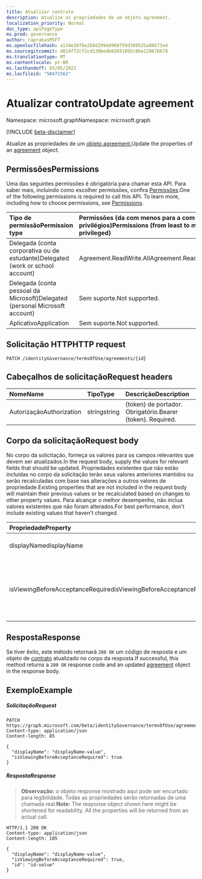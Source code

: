 ```yaml
---
title: Atualizar contrato
description: Atualize as propriedades de um objeto agreement.
localization_priority: Normal
doc_type: apiPageType
ms.prod: governance
author: raprakasMSFT
ms.openlocfilehash: a134e26f6e2b8d2994d960759d389525a80673e4
ms.sourcegitcommit: d014f72cf2cd130bedb02651092c0be12967b679
ms.translationtype: MT
ms.contentlocale: pt-BR
ms.lasthandoff: 03/05/2021
ms.locfileid: "50471562"
---
```

# <a name="update-agreement"></a><span data-ttu-id="26f08-103">Atualizar contrato</span><span class="sxs-lookup"><span data-stu-id="26f08-103">Update agreement</span></span>

<span data-ttu-id="26f08-104">Namespace: microsoft.graph</span><span class="sxs-lookup"><span data-stu-id="26f08-104">Namespace: microsoft.graph</span></span>

[!INCLUDE [beta-disclaimer](../../includes/beta-disclaimer.md)]

<span data-ttu-id="26f08-105">Atualize as propriedades de um [objeto agreement.](../resources/agreement.md)</span><span class="sxs-lookup"><span data-stu-id="26f08-105">Update the properties of an [agreement](../resources/agreement.md) object.</span></span>
## <a name="permissions"></a><span data-ttu-id="26f08-106">Permissões</span><span class="sxs-lookup"><span data-stu-id="26f08-106">Permissions</span></span>
<span data-ttu-id="26f08-p101">Uma das seguintes permissões é obrigatória para chamar esta API. Para saber mais, incluindo como escolher permissões, confira [Permissões](/graph/permissions-reference).</span><span class="sxs-lookup"><span data-stu-id="26f08-p101">One of the following permissions is required to call this API. To learn more, including how to choose permissions, see [Permissions](/graph/permissions-reference).</span></span>

|<span data-ttu-id="26f08-109">Tipo de permissão</span><span class="sxs-lookup"><span data-stu-id="26f08-109">Permission type</span></span>                        | <span data-ttu-id="26f08-110">Permissões (da com menos para a com mais privilégios)</span><span class="sxs-lookup"><span data-stu-id="26f08-110">Permissions (from least to most privileged)</span></span>              |
|:--------------------------------------|:---------------------------------------------------------|
|<span data-ttu-id="26f08-111">Delegada (conta corporativa ou de estudante)</span><span class="sxs-lookup"><span data-stu-id="26f08-111">Delegated (work or school account)</span></span>     | <span data-ttu-id="26f08-112">Agreement.ReadWrite.All</span><span class="sxs-lookup"><span data-stu-id="26f08-112">Agreement.ReadWrite.All</span></span> |
|<span data-ttu-id="26f08-113">Delegada (conta pessoal da Microsoft)</span><span class="sxs-lookup"><span data-stu-id="26f08-113">Delegated (personal Microsoft account)</span></span> | <span data-ttu-id="26f08-114">Sem suporte.</span><span class="sxs-lookup"><span data-stu-id="26f08-114">Not supported.</span></span> |
|<span data-ttu-id="26f08-115">Aplicativo</span><span class="sxs-lookup"><span data-stu-id="26f08-115">Application</span></span>                            | <span data-ttu-id="26f08-116">Sem suporte.</span><span class="sxs-lookup"><span data-stu-id="26f08-116">Not supported.</span></span> |

## <a name="http-request"></a><span data-ttu-id="26f08-117">Solicitação HTTP</span><span class="sxs-lookup"><span data-stu-id="26f08-117">HTTP request</span></span>
<!-- { "blockType": "ignored" } -->
```http
PATCH /identityGovernance/termsOfUse/agreements/{id}
```
## <a name="request-headers"></a><span data-ttu-id="26f08-118">Cabeçalhos de solicitação</span><span class="sxs-lookup"><span data-stu-id="26f08-118">Request headers</span></span>
| <span data-ttu-id="26f08-119">Nome</span><span class="sxs-lookup"><span data-stu-id="26f08-119">Name</span></span>         | <span data-ttu-id="26f08-120">Tipo</span><span class="sxs-lookup"><span data-stu-id="26f08-120">Type</span></span>        | <span data-ttu-id="26f08-121">Descrição</span><span class="sxs-lookup"><span data-stu-id="26f08-121">Description</span></span> |
|:-------------|:------------|:------------|
| <span data-ttu-id="26f08-122">Autorização</span><span class="sxs-lookup"><span data-stu-id="26f08-122">Authorization</span></span> | <span data-ttu-id="26f08-123">string</span><span class="sxs-lookup"><span data-stu-id="26f08-123">string</span></span> | <span data-ttu-id="26f08-p102">\{token\} de portador. Obrigatório.</span><span class="sxs-lookup"><span data-stu-id="26f08-p102">Bearer \{token\}. Required.</span></span> |

## <a name="request-body"></a><span data-ttu-id="26f08-126">Corpo da solicitação</span><span class="sxs-lookup"><span data-stu-id="26f08-126">Request body</span></span>
<span data-ttu-id="26f08-127">No corpo da solicitação, forneça os valores para os campos relevantes que devem ser atualizados.</span><span class="sxs-lookup"><span data-stu-id="26f08-127">In the request body, supply the values for relevant fields that should be updated.</span></span> <span data-ttu-id="26f08-128">Propriedades existentes que não estão incluídas no corpo da solicitação terão seus valores anteriores mantidos ou serão recalculadas com base nas alterações a outros valores de propriedade.</span><span class="sxs-lookup"><span data-stu-id="26f08-128">Existing properties that are not included in the request body will maintain their previous values or be recalculated based on changes to other property values.</span></span> <span data-ttu-id="26f08-129">Para alcançar o melhor desempenho, não inclua valores existentes que não foram alterados.</span><span class="sxs-lookup"><span data-stu-id="26f08-129">For best performance, don't include existing values that haven't changed.</span></span>

| <span data-ttu-id="26f08-130">Propriedade</span><span class="sxs-lookup"><span data-stu-id="26f08-130">Property</span></span>     | <span data-ttu-id="26f08-131">Tipo</span><span class="sxs-lookup"><span data-stu-id="26f08-131">Type</span></span>        | <span data-ttu-id="26f08-132">Descrição</span><span class="sxs-lookup"><span data-stu-id="26f08-132">Description</span></span> |
|:-------------|:------------|:------------|
|<span data-ttu-id="26f08-133">displayName</span><span class="sxs-lookup"><span data-stu-id="26f08-133">displayName</span></span>|<span data-ttu-id="26f08-134">Cadeia de caracteres</span><span class="sxs-lookup"><span data-stu-id="26f08-134">String</span></span>|<span data-ttu-id="26f08-135">Nome de exibição do contrato.</span><span class="sxs-lookup"><span data-stu-id="26f08-135">Display name of the agreement.</span></span>|
|<span data-ttu-id="26f08-136">isViewingBeforeAcceptanceRequired</span><span class="sxs-lookup"><span data-stu-id="26f08-136">isViewingBeforeAcceptanceRequired</span></span>|<span data-ttu-id="26f08-137">Boolean</span><span class="sxs-lookup"><span data-stu-id="26f08-137">Boolean</span></span>|<span data-ttu-id="26f08-138">Se o usuário precisa expandir e exibir o contrato antes de aceitar.</span><span class="sxs-lookup"><span data-stu-id="26f08-138">Whether the user has to expand and view the agreement before accepting.</span></span>|

## <a name="response"></a><span data-ttu-id="26f08-139">Resposta</span><span class="sxs-lookup"><span data-stu-id="26f08-139">Response</span></span>
<span data-ttu-id="26f08-140">Se tiver êxito, este método retornará `200 OK` um código de resposta e um objeto de [contrato](../resources/agreement.md) atualizado no corpo da resposta.</span><span class="sxs-lookup"><span data-stu-id="26f08-140">If successful, this method returns a `200 OK` response code and an updated [agreement](../resources/agreement.md) object in the response body.</span></span>
## <a name="example"></a><span data-ttu-id="26f08-141">Exemplo</span><span class="sxs-lookup"><span data-stu-id="26f08-141">Example</span></span>
##### <a name="request"></a><span data-ttu-id="26f08-142">Solicitação</span><span class="sxs-lookup"><span data-stu-id="26f08-142">Request</span></span>

<!-- {
  "blockType": "request",
  "name": "update_agreement"
}-->
```http
PATCH https://graph.microsoft.com/beta/identityGovernance/termsOfUse/agreements/{id}
Content-type: application/json
Content-length: 85

{
  "displayName": "displayName-value",
  "isViewingBeforeAcceptanceRequired": true
}
```

##### <a name="response"></a><span data-ttu-id="26f08-143">Resposta</span><span class="sxs-lookup"><span data-stu-id="26f08-143">Response</span></span>
><span data-ttu-id="26f08-p104">**Observação:** o objeto response mostrado aqui pode ser encurtado para legibilidade. Todas as propriedades serão retornadas de uma chamada real.</span><span class="sxs-lookup"><span data-stu-id="26f08-p104">**Note:** The response object shown here might be shortened for readability. All the properties will be returned from an actual call.</span></span>

<!-- {
  "blockType": "response",
  "truncated": true,
  "@odata.type": "microsoft.graph.agreement"
} -->
```http
HTTP/1.1 200 OK
Content-type: application/json
Content-length: 105

{
  "displayName": "displayName-value",
  "isViewingBeforeAcceptanceRequired": true,
  "id": "id-value"
}
```

<!-- uuid: 8fcb5dbc-d5aa-4681-8e31-b001d5168d79
2015-10-25 14:57:30 UTC -->
<!--
{
  "type": "#page.annotation",
  "description": "Update agreement",
  "keywords": "",
  "section": "documentation",
  "tocPath": "",
  "suppressions": [
  ]
}
-->


